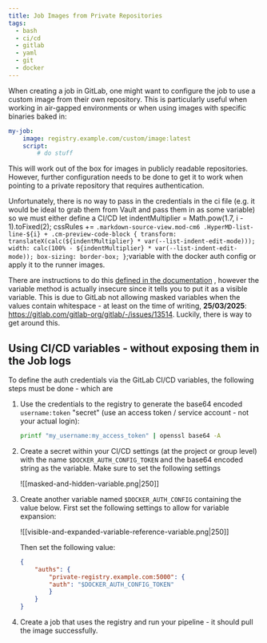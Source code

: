 ```yaml
---
title: Job Images from Private Repositories
tags:
  - bash
  - ci/cd
  - gitlab
  - yaml
  - git
  - docker
---
```

When creating a job in GitLab, one might want to configure the job to use a custom image from their own repository. This is particularly useful when working in air-gapped environments or when using images with specific binaries baked in:
```yaml
my-job:
	image: registry.example.com/custom/image:latest
	script:
		# do stuff
```

This will work out of the box for images in publicly readable repositories. However, further configuration needs to be done to get it to work when pointing to a private repository that requires authentication.

Unfortunately, there is no way to pass in the credentials in the ci file (e.g. it would be ideal to grab them from Vault and pass them in as some variable) so we must either define a CI/CD       let indentMultiplier = Math.pow(1.7, i - 1).toFixed(2);
      cssRules += `
          .markdown-source-view.mod-cm6 .HyperMD-list-line-${i} + .cm-preview-code-block {
              transform: translateX(calc(${indentMultiplier} * var(--list-indent-edit-mode)));
              width: calc(100% - ${indentMultiplier} * var(--list-indent-edit-mode));
              box-sizing: border-box;
          }
      `;variable with the docker auth config or apply it to the runner images.

There are instructions to do this [defined in the documentation](https://docs.gitlab.com/ci/docker/using_docker_images/#use-statically-defined-credentials) , however the variable method is actually insecure since it tells you to put it as a visible variable. This is due to GitLab not allowing masked variables when the values contain whitespace - at least on the time of writing, **25/03/2025**:  https://gitlab.com/gitlab-org/gitlab/-/issues/13514. Luckily, there is way to get around this.
## Using CI/CD variables - without exposing them in the Job logs
To define the auth credentials via the GitLab CI/CD variables, the following steps must be done - which are 
1. Use the credentials to the registry to generate the base64 encoded `username:token` "secret" (use an access token / service account - not your actual login):
	```sh
	printf "my_username:my_access_token" | openssl base64 -A
	```
2. Create a secret within your CI/CD settings (at the project or group level) with the name `$DOCKER_AUTH_CONFIG_TOKEN` and the base64 encoded string as the variable. Make sure to set the following settings
   
   ![[masked-and-hidden-variable.png|250]]
3. Create another variable named `$DOCKER_AUTH_CONFIG` containing the value below. First set the following settings to allow for variable expansion:
   
   ![[visible-and-expanded-variable-reference-variable.png|250]]
   
   Then set the following value:
	```json
	{
		"auths": {
			"private-registry.example.com:5000": {
			"auth": "$DOCKER_AUTH_CONFIG_TOKEN"
			}
		}
	}
	```
4. Create a job that uses the registry and run your pipeline - it should pull the image successfully.